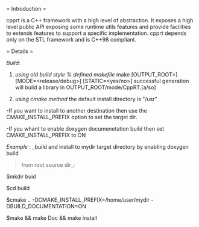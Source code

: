 = Introduction =

cpprt is a C++ framework with a high level of abstraction. It exposes a high level public API exposing some runtime utils features and provide facilities to extends features  to support a specific implementation. 
cpprt depends only on the STL framework and is C++98 compliant.

= Details =

*Build:*

1. _using old build style % defined makefile_
make [OUTPUT_ROOT=<current dir by default>] [MODE=<release/debug>] [STATIC=<yes/no>]
successful generation will build a library in OUTPUT_ROOT/mode/CppRT.[a/so]

2. _using cmake method_
the default install directory is "/usr"

-If you want to install to another destination then use the CMAKE_INSTALL_PREFIX option to set the target dir. 

-If you whant to enable doxygen documenetation build then set CMAKE_INSTALL_PREFIX to ON

*Example* : 
_build and install to mydir target directory by enabling doxygen build

>from root source dir_:

$mkdir buid

$cd build

$cmake .. -DCMAKE_INSTALL_PREFIX=/home/user/mydir  -DBUILD_DOCUMENTATION=ON

$make && make Doc && make install
